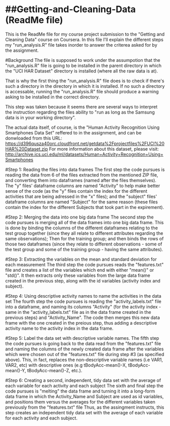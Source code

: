 ##Getting-and-Cleaning-Data (ReadMe file)
==========================================

This is the ReadMe file for my course project submission to the "Getting and Cleaning Data" course on Coursera.
In this file I'll explain the different steps my "run_analysis.R" file takes inorder to answer the criterea
asked for by the assignment.

#Background
The file is supposed to work under the assumpotion that the "run_analysis.R" file is going to be installed in the
parent directory in which the "UCI HAR Dataset" directory is installed (where all the raw data is at).

That is why the first thing the "run_analysis.R" file does is to check if there's such a directory in the directory
in which it is installed. If no such a directory is accessable, running the "run_analysis.R" file should produce a
warning asking to be installed in the correct directory.

This step was taken because it seems there are several ways to interpret the instruction regarding the files ability
to "run as long as the Samsung data is in your working directory".

The actual data itself, of course, is the "Human Activity Recognition Using Smartphones Data Set" reffered to in the
assignment, and can be donwloaded from this URL: https://d396qusza40orc.cloudfront.net/getdata%2Fprojectfiles%2FUCI%20HAR%20Dataset.zip
For more information about this dataset, please visit: http://archive.ics.uci.edu/ml/datasets/Human+Activity+Recognition+Using+Smartphones

#Step 1: Reading the files into data frames
The first step the code pursues is reading the data from 6 of the files extracted from the mentioned ZIP file, and
converting them into dataframes (named after the files themselves).
The "y" files' dataframe columns are named "Activity" to help make better sense of the code (as the "y" files contain
the index for the different activities that are being adressed in the "x" files); and the "subject" files' dataframe columns
are named "Subject" for the same reason (these files contain the index for the different Subjects that took part in the
expirement).

#Step 2: Merging the data into one big data frame
The second step the code pursues is merging all of the data frames into one big data frame.
This is done by binding the columns of the different dataframes relating to the test group together (since they all relate to
different attributes regarding the same observations); Then for the training group; and then binds the rows of those two dataframes
(since they relate to different observations - some of the test group and some of the training group - having the same attributes).

#Step 3: Extracting the variables on the mean and standard deviation for each measurement
The third step the code pursues reads the "features.txt" file and creates a list of the variables which end with either "mean()" or
"std()". It then extracts only these variables from the large data frame created in the previous step, along with the id variables
(activity index and subject).

#Step 4: Using descriptive activity names to name the activities in the data set
The fourth step the code pursues is reading the "activity_labels.txt" file into a dataframe, and naming its columns "Activity" (for
the activity index - same in the "activity_labels.txt" file as in the data frame created in the previous steps) and "Activity_Name".
The code then merges this new data frame with the one created in the preious step, thus adding a descriptive activity name to the
activity index in the data frame.

#Step 5: Label the data set with descriptive variable names.
The fifth step the code pursues is going back to the data read from the "features.txt" file and naming the columns of the newly created
data frame after the variables which were chosen out of the "features.txt" file during step #3 (as specified above). This, in fact,
replaces the non-descriptive variable names (i.e VAR1, VAR2, etc) with descriptive ones (e.g tBodyAcc-mean()-X, tBodyAcc-mean()-Y,
tBodyAcc-mean()-Z, etc.).

#Step 6: Creating a second, independent, tidy data set with the average of each variable for each activity and each subject
The sixth and final step the code pursues is "melting" the data frame and turning it into a long-form data frame in which the Activity_Name
and Subject are used as id variables, and positions them versus the averages for the different variables taken previously from the "features.txt"
file
Thus, as the assingment instructs, this step creates an independent tidy data set with the average of each variable for each activity and each subject.